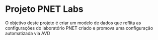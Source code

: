 # Projeto PNET Labs

O objetivo deste projeto é criar um modelo de dados que reflita as configurações do laboratório PNET criado e promova uma configuração automatizada via AVD
